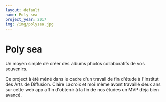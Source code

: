 ```yaml
---
layout: default
name: Poly sea
project_year: 2017
img: /img/polysea.jpg
---
```

<div class="project_content">
<div class="project__wrapper poly">
    <h1>Poly sea</h1><p>Un moyen simple de créer des albums photos collaboratifs de vos souvenirs.</p>
</div>
<div class="project__container">
    <p> Ce project à été méné dans le cadre d'un travail de fin d'étude à l'Institut des Arts de Diffusion. Claire Lacroix et moi même avont travaillé deux ans sur cette web app affin d'obtenir à la fin de nos études un MVP déja bien avancé.</p>
</div>
</div>
